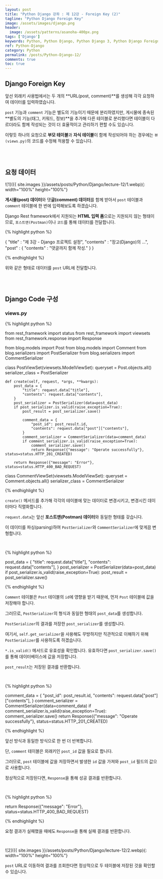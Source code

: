 ```yaml
---
layout: post
title: "Python Django 강좌 : 제 12강 - Foreign Key (2)"
tagline: "Python Django Foreign Key"
image: /assets/images/django.png
header:
  image: /assets/patterns/asanoha-400px.png
tags: ['Django']
keywords: Python, Python Django, Python Django 3, Python Django Foreign Key, Python Django Foreign Key insert, Python Django multiple insert
ref: Python-Django
category: Python
permalink: /posts/Python-Django-12/
comments: true
toc: true
---
```


## Django Foreign Key

앞선 외래키 사용법에서는 두 개의 **URL(post, comment)**를 생성해 각각 요청하여 데이터를 입력하였습니다.

`post` 기능과 `comment` 기능은 별도의 기능이기 때문에 분리하였지만, 게시물에 종속된 **별도의 기능(태그, 키워드, 정보)**을 추가해 다른 테이블로 분리했다면 테이블이 다르더라도 함께 작성되는 것이 더 효율적이고 관리하기 편할 수도 있습니다.

이렇듯 하나의 요청으로 **부모 테이블**과 **자식 테이블**이 함께 작성되어야 하는 경우에는 `뷰(views.py)`의 코드를 수정해 적용할 수 있습니다.

<br>
<br>

## 요청 데이터

![1]({{ site.images }}/assets/posts/Python/Django/lecture-12/1.webp){: width="100%" height="100%"}

**게시물(post) 데이터**와 댓**글(comment) 데이터**를 함께 받아서 `post` 테이블과 `comment` 테이블에 한 번에 입력해보도록 하겠습니다.

Django Rest framework에서 지원되는 **HTML 입력 폼**으로는 지원되지 않는 형태이므로, `포스트맨(Postman)`이나 `코드`를 통해 데이터를 전달합니다.


{% highlight python %}

{
    "title" : "제 3강 - Django 프로젝트 설정",
    "contents" : "장고(Django)의 ...",
    "post" : {
        "contents" : "댓글까지 함께 작성."
    }
}

{% endhighlight %}

위와 같은 형태로 데이터를 `post` URL에 전달합니다.

<br>
<br>

## Django Code 구성

### views.py

{% highlight python %}

from rest_framework import status
from rest_framework import viewsets
from rest_framework.response import Response

from blog.models import Post
from blog.models import Comment
from blog.serializers import PostSerializer
from blog.serializers import CommentSerializer


class PostViewSet(viewsets.ModelViewSet):
    queryset = Post.objects.all()
    serializer_class = PostSerializer

    def create(self, request, *args, **kwargs):
        post_data = {
            "title": request.data["title"],
            "contents": request.data["contents"],
        }
        post_serializer = PostSerializer(data=post_data)
        if post_serializer.is_valid(raise_exception=True):
            post_result = post_serializer.save()

            comment_data = {
                "post_id": post_result.id,
                "contents": request.data["post"]["contents"],
            }
            comment_serializer = CommentSerializer(data=comment_data)
            if comment_serializer.is_valid(raise_exception=True):
                comment_serializer.save()
                return Response({"message": "Operate successfully"}, status=status.HTTP_201_CREATED)

        return Response({"message": "Error"}, status=status.HTTP_400_BAD_REQUEST)


class CommentViewSet(viewsets.ModelViewSet):
    queryset = Comment.objects.all()
    serializer_class = CommentSerializer

{% endhighlight %}

`create()` 메서드를 추가해 각각의 테이블에 맞는 데이터로 변경시키고, 변경시킨 데이터마다 직렬화합니다.

`request.data`는 앞선 **포스트맨(Postman) 데이터**와 동일한 형태를 갖습니다.

이 데이터를 파싱(parsing)하여 `PostSerializer`와 `CommentSerializer`에 맞게끔 변형합니다.

<br>

{% highlight python %}

post_data = {
    "title": request.data["title"],
    "contents": request.data["contents"],
}
post_serializer = PostSerializer(data=post_data)
if post_serializer.is_valid(raise_exception=True):
    post_result = post_serializer.save()

{% endhighlight %}

`Comment` 테이블은 `Post` 테이블의 `id`에 영향을 받기 때문에, 먼저 `Post` 테이블에 값을 저장해야 합니다.

그러므로, `PostSerializer`의 형식과 동일한 형태의 `post_data`를 생성합니다.

`PostSerializer`의 결과를 저장한 `post_serializer`를 생성합니다.

여기서, `self.get_serializer`을 사용해도 무방하지만 직관적으로 이해하기 위해 `PostSerializer`를 사용하도록 하겠습니다.

`*.is_valid()` 메서드로 유효성을 확인합니다. 유효하다면 `post_serializer.save()`를 통해 데이터베이스에 값을 저장합니다.

`post_result`는 저장된 결과를 반환합니다.

<br>

{% highlight python %}

comment_data = {
    "post_id": post_result.id,
    "contents": request.data["post"]["contents"],
}
comment_serializer = CommentSerializer(data=comment_data)
if comment_serializer.is_valid(raise_exception=True):
    comment_serializer.save()
    return Response({"message": "Operate successfully"}, status=status.HTTP_201_CREATED)

{% endhighlight %}

앞선 방식과 동일한 방식으로 한 번 더 반복합니다.

단, `comment` 테이블은 외래키인 `post_id` 값을 필요로 합니다.

그러므로, `post` 테이블에 값을 저장하면서 발생한 `id` 값을 가져와 `post_id` 필드의 값으로 사용합니다.

정상적으로 저장된다면, `Response`을 통해 성공 결과를 반환합니다.

<br>

{% highlight python %}

return Response({"message": "Error"}, status=status.HTTP_400_BAD_REQUEST)

{% endhighlight %}

요청 결과가 실패했을 때에도 `Response`을 통해 실패 결과를 반환합니다.

<br>

![2]({{ site.images }}/assets/posts/Python/Django/lecture-12/2.webp){: width="100%" height="100%"}

`post` URL로 이동하여 결과를 조회한다면 정상적으로 두 테이블에 저장된 것을 확인할 수 있습니다.
